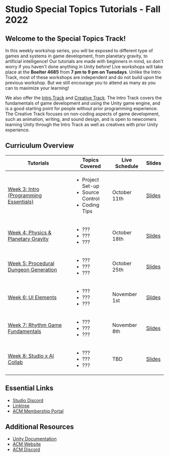 # Studio Special Topics Tutorials - Fall 2022
## Welcome to the Special Topics Track!
In this weekly workshop series, you will be exposed to different type of games and systems in game development, from planetary gravity, to artificial intelligence! Our tutorials are made with beginners in mind, so don't worry if you haven't done anything in Unity before! Live workshops will take place at the **Boelter 4685** from **7 pm to 9 pm on Tuesdays**. Unlike the Intro Track, most of these workshops are independent and do not build upon the previous workshop. But we still encourage you to attend as many as you can to maximize your learning!

We also offer the [Intro Track](https://github.com/uclaacm/studio-intro-tutorials) and [Creative Track](https://github.com/uclaacm/studio-creative-tutorials-f21). The Intro Track covers the fundamentals of game development and using the Unity game engine, and is a good starting point for people without prior programming experience. The Creative Track focuses on non-coding aspects of game development, such as animation, writing, and sound design, and is open to newcomers learning Unity through the Intro Track as well as creatives with prior Unity experience.

## Curriculum Overview
| Tutorials | Topics Covered | Live Schedule | Slides |
|-----------|----------------|---------------|--------|
| [Week 3: Intro (Programming Essentials)]() |<ul><li>Project Set-up</li><li>Source Control</li><li>Coding Tips</li></ul>| October 11th | [Slides](https://docs.google.com/presentation/d/1HsSWGSeD5_XGQ0oz774c139nE_LlTVrMJ3MxugmI_7w/edit?usp=sharing) | 
| [Week 4: Physics & Planetary Gravity]() |<ul><li>???</li><li>???</li><li>???</li></ul>| October 18th | [Slides]() | 
| [Week 5: Procedural Dungeon Generation]() |<ul><li>???</li><li>???</li><li>???</li></ul>| October 25th | [Slides]() | 
| [Week 6: UI Elements]() |<ul><li>???</li><li>???</li><li>???</li></ul>| November 1st | [Slides]() | 
| [Week 7: Rhythm Game Fundamentals]() |<ul><li>???</li><li>???</li><li>???</li></ul>| November 8th | [Slides]() | 
| [Week 8: Studio x AI Collab]() |<ul><li>???</li><li>???</li><li>???</li></ul>| TBD | [Slides]() | 

## Essential Links
- [Studio Discord](https://discord.com/invite/bBk2Mcw)
- [Linktree](https://linktr.ee/acmstudio)
- [ACM Membership Portal](https://members.uclaacm.com/)

## Additional Resources
- [Unity Documentation](https://docs.unity3d.com/Manual/index.html)
- [ACM Website](https://www.uclaacm.com/)
- [ACM Discord](https://discord.com/invite/eWmzKsY)
